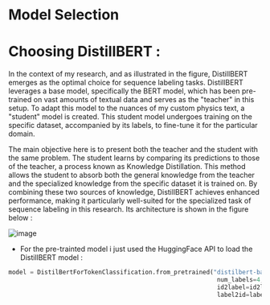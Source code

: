 # Model Selection 

# Choosing DistillBERT : 

In the context of my research, and as illustrated in the figure, DistillBERT emerges as the optimal choice for sequence labeling tasks. DistillBERT leverages a base model, specifically the BERT model, which has been pre-trained on vast amounts of textual data and serves as the "teacher" in this setup. To adapt this model to the nuances of my custom physics text, a "student" model is created. This student model undergoes training on the specific dataset, accompanied by its labels, to fine-tune it for the particular domain.

The main objective here is to present both the teacher and the student with the same problem. The student learns by comparing its predictions to those of the teacher, a process known as Knowledge Distillation. This method allows the student to absorb both the general knowledge from the teacher and the specialized knowledge from the specific dataset it is trained on. By combining these two sources of knowledge, DistillBERT achieves enhanced performance, making it particularly well-suited for the specialized task of sequence labeling in this research. Its architecture is shown in the figure below : 


![image](https://github.com/user-attachments/assets/94e53ea0-f6c8-4662-8ffa-9bf7e6d57928)


- For the pre-trainted model i just used the HuggingFace API  to load the DistillBERT model  :

```python
model = DistilBertForTokenClassification.from_pretrained("distilbert-base-uncased",  
                                                          num_labels=4,  
                                                          id2label=id2label,
                                                          label2id=label2id)
```
